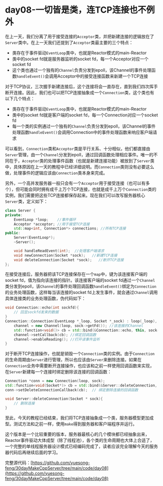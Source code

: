 # day08-一切皆是类，连TCP连接也不例外

在上一天，我们分离了用于接受连接的`Acceptor`类，并把新建连接的逻辑放在了`Server`类中。在上一天我们还提到了`Acceptor`类最主要的三个特点：
- 类存在于事件驱动`EventLoop`类中，也就是Reactor模式的main-Reactor
- 类中的socket fd就是服务器监听的socket fd，每一个Acceptor对应一个socket fd
- 这个类也通过一个独有的`Channel`负责分发到epoll，该Channel的事件处理函数`handleEvent()`会调用Acceptor中的接受连接函数来新建一个TCP连接

对于TCP协议，三次握手新建连接后，这个连接将会一直存在，直到我们四次挥手断开连接。因此，我们也可以把TCP连接抽象成一个`Connection`类，这个类也有以下几个特点：
- 类存在于事件驱动`EventLoop`类中，也就是Reactor模式的main-Reactor
- 类中的socket fd就是客户端的socket fd，每一个Connection对应一个socket fd
- 每一个类的实例通过一个独有的`Channel`负责分发到epoll，该Channel的事件处理函数`handleEvent()`会调用Connection中的事件处理函数来响应客户端请求

可以看到，`Connection`类和`Acceptor`类是平行关系、十分相似，他们都直接由`Server`管理，由一个`Channel`分发到epoll，通过回调函数处理相应事件。唯一的不同在于，`Acceptor`类的处理事件函数（也就是新建连接功能）被放到了`Server`类中，具体原因在上一天的教程中已经详细说明。而`Connection`类则没有必要这么做，处理事件的逻辑应该由`Connection`类本身来完成。

另外，一个高并发服务器一般只会有一个`Acceptor`用于接受连接（也可以有多个），但可能会同时拥有成千上万个TCP连接，也就是成千上万个`Connection`类的实例，我们需要把这些TCP连接都保存起来。现在我们可以改写服务器核心`Server`类，定义如下：
```cpp
class Server {
private:
    EventLoop *loop;    //事件循环
    Acceptor *acceptor; //用于接受TCP连接
    std::map<int, Connection*> connections; //所有TCP连接
public:
    Server(EventLoop*);
    ~Server();

    void handleReadEvent(int);  //处理客户端请求
    void newConnection(Socket *sock);   //新建TCP连接
    void deleteConnection(Socket *sock);   //断开TCP连接
};
```
在接受连接后，服务器把该TCP连接保存在一个`map`中，键为该连接客户端的socket fd，值为指向该连接的指针。该连接客户端的socket fd通过一个`Channel`类分发到epoll，该`Channel`的事件处理回调函数`handleEvent()`绑定为`Connection`的业务处理函数，这样每当该连接的socket fd上发生事件，就会通过`Channel`调用具体连接类的业务处理函数，伪代码如下：
```cpp
void Connection::echo(int sockfd){
    // 回显sockfd发来的数据
}
Connection::Connection(EventLoop *_loop, Socket *_sock) : loop(_loop), sock(_sock), channel(nullptr){
    channel = new Channel(loop, sock->getFd()); //该连接的Channel
    std::function<void()> cb = std::bind(&Connection::echo, this, sock->getFd()); 
    channel->setCallback(cb); //绑定回调函数
    channel->enableReading(); //打开读事件监听
}
```
对于断开TCP连接操作，也就是销毁一个`Connection`类的实例。由于`Connection`的生命周期由`Server`进行管理，所以也应该由`Server`来删除连接。如果在`Connection`业务中需要断开连接操作，也应该和之前一样使用回调函数来实现，在`Server`新建每一个连接时绑定删除该连接的回调函数：
```cpp
Connection *conn = new Connection(loop, sock);
std::function<void(Socket*)> cb = std::bind(&Server::deleteConnection, this, std::placeholders::_1);
conn->setDeleteConnectionCallback(cb);  // 绑定删除连接的回调函数

void Server::deleteConnection(Socket * sock){
    // 删除连接
}
```
至此，今天的教程已经结束，我们将TCP连接抽象成一个类，服务器模型更加成型。测试方法和之前一样，使用`make`得到服务器和客户端程序并运行。

这个版本是一个比较重要的版本，服务器最核心的几个模块都已经抽象出来，Reactor事件驱动大体成型（除了线程池），各个类的生命周期也大体上合适了，一个完整的单线程服务器设计模式已经编码完成了，读者应该完全理解今天的服务器代码后再继续后面的学习。

完整源代码：[https://github.com/yuesong-feng/30dayMakeCppServer/tree/main/code/day08](https://github.com/yuesong-feng/30dayMakeCppServer/tree/main/code/day08)

